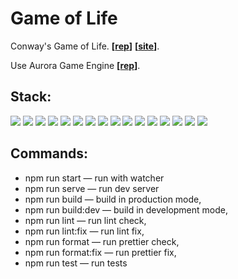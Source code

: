 # Game of Life

Conway's Game of Life. **[[rep](https://github.com/eugene-serb/game-of-life/)]** **[[site](https://eugene-serb.github.io/game-of-life/)]**.

Use Aurora Game Engine **[[rep](https://github.com/eugene-serb/aurora-game-engine)]**.

## Stack:

![](https://img.shields.io/badge/HTML-informational?style=flat-square&logo=html5&logoColor=FFFFFF&color=E44D26)
![](https://img.shields.io/badge/CSS-informational?style=flat-square&logo=css3&logoColor=FFFFFF&color=25A1E1)
![](https://img.shields.io/badge/JSON-informational?style=flat-square&logo=json&logoColor=323330&color=FAF0E6)
![](https://img.shields.io/badge/YAML-informational?style=flat-square&logo=yaml&logoColor=FFFFFF&color=FF0000)
![](https://img.shields.io/badge/JavaScript-informational?style=flat-square&logo=javascript&logoColor=323330&color=F0DB4F)
![](https://img.shields.io/badge/Node.JS-informational?style=flat-square&logo=node.js&logoColor=FFFFFF&color=3C873A)
![](https://img.shields.io/badge/Webpack-informational?style=flat-square&logo=webpack&logoColor=62B1D8&color=2B3A42)
![](https://img.shields.io/badge/Babel-informational?style=flat-square&logo=babel&logoColor=323330&color=F5DA55)
![](https://img.shields.io/badge/ESLint-informational?style=flat-square&logo=eslint&logoColor=FFFFFF&color=8181F2)
![](https://img.shields.io/badge/Prettier-informational?style=flat-square&logo=prettier&logoColor=FFFFFF&color=1A2B34)
![](https://img.shields.io/badge/Jest-informational?style=flat-square&logo=jest&logoColor=FFFFFF&color=15C213)
![](https://img.shields.io/badge/📝-JSDoc-informational?style=flat-square&logo=jsdoc&logoColor=FFFFFF&color=006FBB&labelColor=006FBB)
![](https://img.shields.io/badge/npm-informational?style=flat-square&logo=npm&logoColor=FFFFFF&color=CB0000)
![](https://img.shields.io/badge/Git-informational?style=flat-square&logo=git&logoColor=FFFFFF&color=BC4420)
![](https://img.shields.io/badge/GitHub-informational?style=flat-square&logo=github&logoColor=FFFFFF&color=24292F)
![](https://img.shields.io/badge/GitHub%20Actions-informational?style=flat-square&logo=github&logoColor=FFFFFF&color=24292F)

## Commands:

- npm run start — run with watcher
- npm run serve — run dev server
- npm run build — build in production mode,
- npm run build:dev — build in development mode,
- npm run lint — run lint check,
- npm run lint:fix — run lint fix,
- npm run format — run prettier check,
- npm run format:fix — run prettier fix,
- npm run test — run tests

